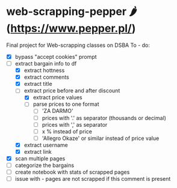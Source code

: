 # web-scrapping-pepper 🌶 (https://www.pepper.pl/)
Final project for Web-scrapping classes on DSBA
To - do:
- [x] bypass "accept cookies" prompt
- [ ] extract bargain info to df
  - [x] extract hottness
  - [x] extract comments
  - [x] extract title
  - [ ] extract price before and after discount
    - [x] extract price values
    - [ ] parse prices to one format
      - [ ] 'ZA DARMO'
      - [ ] prices with '.' as separator (thousands or decimal)
      - [ ] prices with ',' as separator
      - [ ] x % instead of price
      - [ ] 'Allegro Okaze' or similar instead of price value
  - [x] extract username
  - [x] extract link
- [x] scan multiple pages
- [ ] categorize the bargains
- [ ] create notebook with stats of scrapped pages
- [ ] issue with <!-- buffered --> - pages are not scrapped if this comment is present
